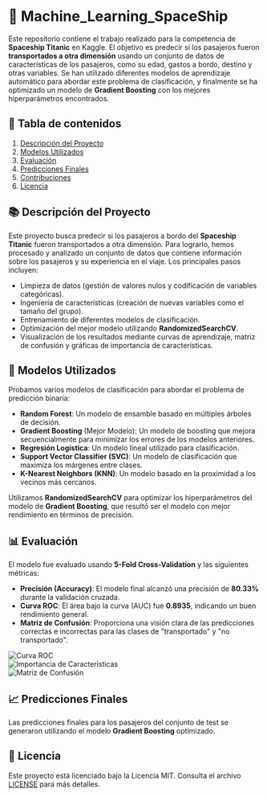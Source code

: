 # 🚀 Machine_Learning_SpaceShip

Este repositorio contiene el trabajo realizado para la competencia de **Spaceship Titanic** en Kaggle. El objetivo es predecir si los pasajeros fueron **transportados a otra dimensión** usando un conjunto de datos de características de los pasajeros, como su edad, gastos a bordo, destino y otras variables. Se han utilizado diferentes modelos de aprendizaje automático para abordar este problema de clasificación, y finalmente se ha optimizado un modelo de **Gradient Boosting** con los mejores hiperparámetros encontrados.

## 📄 Tabla de contenidos
1. [Descripción del Proyecto](#descripción-del-proyecto)
2. [Modelos Utilizados](#modelos-utilizados)
3. [Evaluación](#evaluación)
4. [Predicciones Finales](#predicciones-finales)
5. [Contribuciones](#contribuciones)
6. [Licencia](#licencia)

## 📚 Descripción del Proyecto
Este proyecto busca predecir si los pasajeros a bordo del **Spaceship Titanic** fueron transportados a otra dimensión. Para lograrlo, hemos procesado y analizado un conjunto de datos que contiene información sobre los pasajeros y su experiencia en el viaje. Los principales pasos incluyen:

- Limpieza de datos (gestión de valores nulos y codificación de variables categóricas).
- Ingeniería de características (creación de nuevas variables como el tamaño del grupo).
- Entrenamiento de diferentes modelos de clasificación.
- Optimización del mejor modelo utilizando **RandomizedSearchCV**.
- Visualización de los resultados mediante curvas de aprendizaje, matriz de confusión y gráficas de importancia de características.

## 🤖 Modelos Utilizados
Probamos varios modelos de clasificación para abordar el problema de predicción binaria:

- **Random Forest**: Un modelo de ensamble basado en múltiples árboles de decisión.
- **Gradient Boosting** (Mejor Modelo): Un modelo de boosting que mejora secuencialmente para minimizar los errores de los modelos anteriores.
- **Regresión Logística**: Un modelo lineal utilizado para clasificación.
- **Support Vector Classifier (SVC)**: Un modelo de clasificación que maximiza los márgenes entre clases.
- **K-Nearest Neighbors (KNN)**: Un modelo basado en la proximidad a los vecinos más cercanos.

Utilizamos **RandomizedSearchCV** para optimizar los hiperparámetros del modelo de **Gradient Boosting**, que resultó ser el modelo con mejor rendimiento en términos de precisión.

## 📊 Evaluación
El modelo fue evaluado usando **5-Fold Cross-Validation** y las siguientes métricas:

- **Precisión (Accuracy)**: El modelo final alcanzó una precisión de **80.33%** durante la validación cruzada.
- **Curva ROC**: El área bajo la curva (AUC) fue **0.8935**, indicando un buen rendimiento general.
- **Matriz de Confusión**: Proporciona una visión clara de las predicciones correctas e incorrectas para las clases de "transportado" y "no transportado".

![Curva ROC](ruta/a/imagen_roc.png)  
![Importancia de Características](ruta/a/imagen_importancia.png)  
![Matriz de Confusión](ruta/a/imagen_confusion.png)

## 📈 Predicciones Finales
Las predicciones finales para los pasajeros del conjunto de test se generaron utilizando el modelo **Gradient Boosting** optimizado.

## 📄 Licencia
Este proyecto está licenciado bajo la Licencia MIT. Consulta el archivo [LICENSE](LICENSE) para más detalles.
